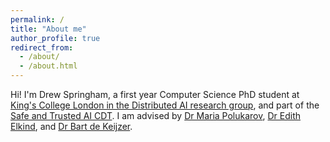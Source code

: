 ```yaml
---
permalink: /
title: "About me"
author_profile: true
redirect_from: 
  - /about/
  - /about.html
---
```


Hi! I'm Drew Springham, a first year Computer Science PhD student at [King's College London in the Distributed AI research group](https://www.kcl.ac.uk/research/dai), and part of the [Safe and Trusted AI CDT](https://safeandtrustedai.org/). I am advised by [Dr Maria Polukarov](https://www.kcl.ac.uk/people/maria-polukarov), [Dr Edith Elkind](https://www.cs.ox.ac.uk/people/edith.elkind/), and [Dr Bart de Keijzer](https://www.kcl.ac.uk/people/bart-de-keijzer).
